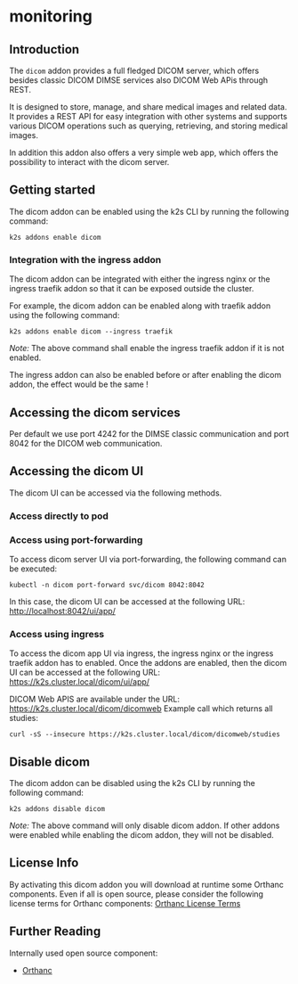 <!--
SPDX-FileCopyrightText: © 2023 Siemens Healthcare GmbH

SPDX-License-Identifier: MIT
-->

# monitoring

## Introduction

The `dicom` addon provides a full fledged DICOM server, which offers besides classic DICOM DIMSE services also DICOM Web APis through REST. 

It is designed to store, manage, and share medical images and related data. It provides a REST API for easy integration with other systems and supports various DICOM operations such as querying, retrieving, and storing medical images. 

In addition this addon also offers a very simple web app, which offers the possibility to interact with the dicom server. 

## Getting started

The dicom addon can be enabled using the k2s CLI by running the following command:

```
k2s addons enable dicom
```

### Integration with the ingress addon

The dicom addon can be integrated with either the ingress nginx or the ingress traefik addon so that it can be exposed outside the cluster.

For example, the dicom addon can be enabled along with traefik addon using the following command:

```
k2s addons enable dicom --ingress traefik
```

_Note:_ The above command shall enable the ingress traefik addon if it is not enabled.

The ingress addon can also be enabled before or after enabling the dicom addon, the effect would be the same !

## Accessing the dicom services

Per default we use port 4242 for the DIMSE classic communication and port 8042 for the DICOM web communication.

## Accessing the dicom UI

The dicom UI can be accessed via the following methods.

### Access directly to pod


### Access using port-forwarding

To access dicom server UI via port-forwarding, the following command can be executed:

```
kubectl -n dicom port-forward svc/dicom 8042:8042
```

In this case, the dicom UI can be accessed at the following URL: <http://localhost:8042/ui/app/>

### Access using ingress

To access the dicom app UI via ingress, the ingress nginx or the ingress traefik addon has to enabled.
Once the addons are enabled, then the dicom UI can be accessed at the following URL: <https://k2s.cluster.local/dicom/ui/app/>

DICOM Web APIS are available under the URL: <https://k2s.cluster.local/dicom/dicomweb>
Example call which returns all studies:
```
curl -sS --insecure https://k2s.cluster.local/dicom/dicomweb/studies
```

## Disable dicom

The dicom addon can be disabled using the k2s CLI by running the following command:

```
k2s addons disable dicom
```

_Note:_ The above command will only disable dicom addon. If other addons were enabled while enabling the dicom addon, they will not be disabled.

## License Info

By activating this dicom addon you will download at runtime some Orthanc components. Even if all is open source, please consider the following license terms for Orthanc components: [Orthanc License Terms](https://orthanc.uclouvain.be/book/faq/licensing.html) 
 
## Further Reading

Internally used open source component:
- [Orthanc](https://www.orthanc-server.com/)
